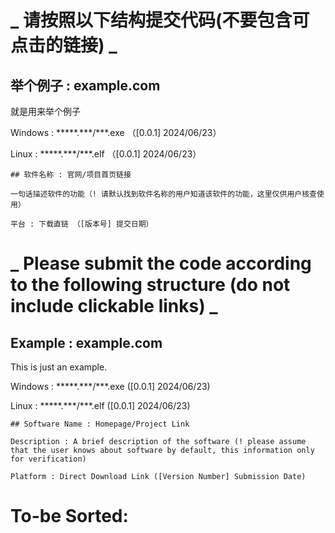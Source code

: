 # **_ 请按照以下结构提交代码(不要包含可点击的链接) _**

## 举个例子 : example.com

就是用来举个例子

Windows : \*\*\*\*\*\.\*\*\*/\*\*\*.exe （[0.0.1] 2024/06/23）

Linux : \*\*\*\*\*\.\*\*\*/\*\*\*.elf （[0.0.1] 2024/06/23）

```
## 软件名称 : 官网/项目首页链接

一句话描述软件的功能（! 请默认找到软件名称的用户知道该软件的功能，这里仅供用户核查使用）

平台 : 下载直链 （[版本号] 提交日期）
```

# **_ Please submit the code according to the following structure (do not include clickable links) _**

## Example : example.com

This is just an example.

Windows : \*\*\*\*\*\.\*\*\*/\*\*\*.exe ([0.0.1] 2024/06/23)

Linux : \*\*\*\*\*\.\*\*\*/\*\*\*.elf ([0.0.1] 2024/06/23)

```
## Software Name : Homepage/Project Link

Description : A brief description of the software (! please assume that the user knows about software by default, this information only for verification)

Platform : Direct Download Link ([Version Number] Submission Date)
```

# To-be Sorted:
